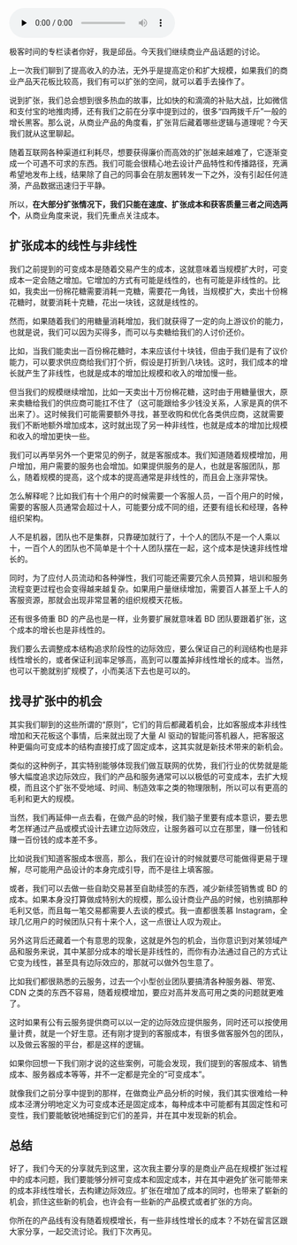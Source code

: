 <audio id="audio" title="31 | 如何提高你的商业产品收入（下）" controls="" preload="none"><source id="mp3" src="https://static001.geekbang.org/resource/audio/8a/b7/8a70796044552ebe1928b53505449cb7.mp3"></audio>

极客时间的专栏读者你好，我是邱岳。今天我们继续商业产品话题的讨论。

上一次我们聊到了提高收入的办法，无外乎是提高定价和扩大规模，如果我们的商业产品天花板比较高，我们有可以扩张的空间，就可以着手去操作了。

说到扩张，我们总会想到很多热血的故事，比如快的和滴滴的补贴大战，比如微信和支付宝的地推肉搏，还有我们之前在分享中提到过的，很多“四两拨千斤”一般的增长黑客。那么说，从商业产品的角度看，扩张背后藏着哪些逻辑与道理呢？今天我们就从这里聊起。

随着互联网各种渠道红利耗尽，想要获得廉价而高效的扩张越来越难了，它逐渐变成一个可遇不可求的东西。我们可能会很精心地去设计产品特性和传播路径，充满希望地发布上线，结果除了自己的同事会在朋友圈转发一下之外，没有引起任何涟漪，产品数据迅速归于平静。

所以，**在大部分扩张情况下，我们只能在速度、扩张成本和获客质量三者之间选两个**，从商业角度来说，我们先重点关注成本。

## 扩张成本的线性与非线性

我们之前提到的可变成本是随着交易产生的成本，这就意味着当规模扩大时，可变成本一定会随之增加。它增加的方式有可能是线性的，也有可能是非线性的。比如，我卖出一份棉花糖需要消耗一克糖，需要花一角钱，当规模扩大，卖出十份棉花糖时，就要消耗十克糖，花出一块钱，这就是线性的。

然而，如果随着我们的用糖量消耗增加，我们就获得了一定的向上游议价的能力，也就是说，我们可以因为买得多，而可以与卖糖给我们的人讨价还价。

比如，当我们能卖出一百份棉花糖时，本来应该付十块钱，但由于我们是有了议价能力，可以要求供应商给我们打个折，假设是打折到八块钱。这时，我们成本的增长就产生了非线性，也就是成本的增加比规模和收入的增加慢一些。

但当我们的规模继续增加，比如一天卖出十万份棉花糖，这时由于用糖量很大，原来卖糖给我们的供应商可能扛不住了（这可能跟给多少钱没关系，人家是真的供不出来了）。这时候我们可能需要额外寻找，甚至收购和优化各类供应商，这就需要我们不断地额外增加成本，这时就出现了另一种非线性，也就是成本的增加比规模和收入的增加更快一些。

我们可以再举另外一个更常见的例子，就是客服成本。我们知道随着规模增加，用户增加，用户需要的服务也会增加。如果提供服务的是人，也就是客服团队，那么，随着规模的提高，这个成本的提高通常是非线性的，而且会上涨非常快。

怎么解释呢？比如我们有十个用户的时候需要一个客服人员，一百个用户的时候，需要的客服人员通常会超过十人，可能要分成不同的组，还要有组长和经理，各种组织架构。

人不是机器，团队也不是集群，只靠硬加就行了，十个人的团队不是一个人乘以十，一百个人的团队也不简单是十个十人团队摆在一起，这个成本是快速非线性增长的。

同时，为了应付人员流动和各种弹性，我们可能还需要冗余人员预算，培训和服务流程变更过程也会变得越来越复杂。如果用户量继续增加，需要百人甚至上千人的客服资源，那就会出现非常显著的组织规模天花板。

还有很多倚重 BD 的产品也是一样，业务要扩展就意味着 BD 团队要跟着扩张，这个成本的增长也是非线性的。

我们要么去调整成本结构追求阶段性的边际效应，要么保证自己的利润结构也是非线性增长的，或者保证利润率足够高，高到可以覆盖掉非线性增长的成本。当然，也可以干脆就别扩规模了，小而美活下去也是可以的。

## 找寻扩张中的机会

其实我们聊到的这些所谓的“原则”，它们的背后都藏着机会，比如客服成本非线性增加和天花板这个事情，后来就出现了大量 AI 驱动的智能问答机器人，把客服这种更偏向可变成本的结构直接打成了固定成本，这其实就是新技术带来的新机会。

类似的这种例子，其实特别能够体现我们做互联网的优势，我们行业的优势就是能够大幅度追求边际效应，我们的产品和服务通常可以以极低的可变成本，去扩大规模，而且这个扩张不受地域、时间、制造效率之类的物理限制，所以可以有更高的毛利和更大的规模。

当然，我们再延伸一点去看，在做产品的时候，我们脑子里要有成本意识，要去思考怎样通过产品或模式设计去建立边际效应，让服务器可以立在那里，赚一份钱和赚一百份钱的成本差不多。

比如说我们知道客服成本很高，那么，我们在设计的时候就要尽可能做得更易于理解，尽可能用产品设计的本身完成引导，而不是往上填客服。

或者，我们可以去做一些自助交易甚至自助续签的东西，减少新续签销售或 BD 的成本。如果本身没打算做成特别大的规模，那么设计商业产品的时候，也别搞那种毛利又低，而且每一笔交易都需要人去谈的模式。我一直都很羡慕 Instagram，全球几亿用户的时候团队只有十来个人，这一点很让人叹为观止。

另外这背后还藏着一个有意思的现象，这就是外包的机会，当你意识到对某领域产品和服务来说，其中某部分成本的增长是非线性的，而你有办法通过自己的方式让它变为线性，甚至具有边际效应的，那就可以做外包生意了。

比如我们都很熟悉的云服务，过去一个小型创业团队要搞清各种服务器、带宽、CDN 之类的东西不容易，随着规模增加，要应对高并发高可用之类的问题就更难了。

这时如果有公有云服务提供商可以以一定的边际效应提供服务，同时还可以按使用量计费，就是一个好生意。还有刚才提到的客服成本，有很多做客服外包的团队，以及做云客服的平台，都是这样的逻辑。

如果你回想一下我们刚才说的这些案例，可能会发现，我们提到的客服成本、销售成本、服务器成本等等，并不一定都是完全的“可变成本”。

就像我们之前分享中提到的那样，在做商业产品分析的时候，我们其实很难给一种成本泾渭分明地定义为可变成本还是固定成本，每种成本中可能都有其固定性和可变性，我们要能敏锐地捕捉到它们的差异，并在其中发现新的机会。

## 总结

好了，我们今天的分享就先到这里，这次我主要分享的是商业产品在规模扩张过程中的成本问题，我们要能够分辨可变成本和固定成本，并在其中避免扩张可能带来的成本非线性增长，去构建边际效应。扩张在增加了成本的同时，也带来了崭新的机会，抓住这些新的机会，也许会有一些新的产品模式或者扩张的方向。

你所在的产品线有没有随着规模增长，有一些非线性增长的成本？不妨在留言区跟大家分享，一起交流讨论。我们下次再见。


